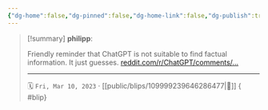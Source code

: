 ```yaml
---
{"dg-home":false,"dg-pinned":false,"dg-home-link":false,"dg-publish":true,"type":"blip","disabled rules":["yaml-title","yaml-title-alias","file-name-heading"],"title":"philipp on mastodon @ 2023-03-10","created-date":"2023-03-10T13:33:14","id":109999239646286480,"updated-date":"2025-05-02T08:50:43","dg-path":"blips/109999239646286477.md","permalink":"/blips/109999239646286477/","dgPassFrontmatter":true}
---
```


> [!summary] **philipp**:
>
> Friendly reminder that ChatGPT is not suitable to find factual information. It just guesses. [reddit.com/r/ChatGPT/comments/…](https://www.reddit.com/r/ChatGPT/comments/zzph8s/chatgpt_cant_count/)
> - - -
>
> 🗓️ `Fri, Mar 10, 2023` · [[public/blips/109999239646286477\|🔗]]
{ #blip}

